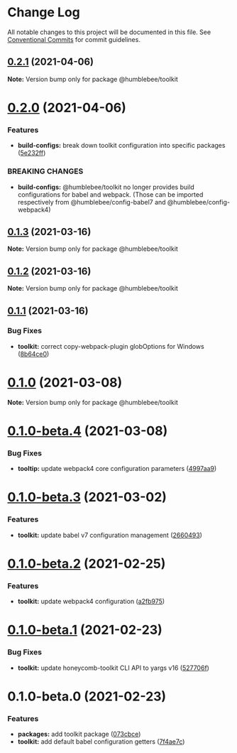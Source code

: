 # Change Log

All notable changes to this project will be documented in this file.
See [Conventional Commits](https://conventionalcommits.org) for commit guidelines.

## [0.2.1](https://github.com/wearehumblebee/honeycomb/compare/@humblebee/toolkit@0.2.0...@humblebee/toolkit@0.2.1) (2021-04-06)

**Note:** Version bump only for package @humblebee/toolkit





# [0.2.0](https://github.com/wearehumblebee/honeycomb/compare/@humblebee/toolkit@0.1.3...@humblebee/toolkit@0.2.0) (2021-04-06)


### Features

* **build-configs:** break down toolkit configuration into specific packages ([5e232ff](https://github.com/wearehumblebee/honeycomb/commit/5e232ffbbb6870d6ac8ebbda9cd5659692aa5065))


### BREAKING CHANGES

* **build-configs:** @humblebee/toolkit no longer provides build configurations for babel and webpack.
(Those can be imported respectively from @humblebee/config-babel7 and @humblebee/config-webpack4)





## [0.1.3](https://github.com/wearehumblebee/honeycomb/compare/@humblebee/toolkit@0.1.2...@humblebee/toolkit@0.1.3) (2021-03-16)

**Note:** Version bump only for package @humblebee/toolkit

## [0.1.2](https://github.com/wearehumblebee/honeycomb/compare/@humblebee/toolkit@0.1.1...@humblebee/toolkit@0.1.2) (2021-03-16)

**Note:** Version bump only for package @humblebee/toolkit

## [0.1.1](https://github.com/wearehumblebee/honeycomb/compare/@humblebee/toolkit@0.1.0...@humblebee/toolkit@0.1.1) (2021-03-16)

### Bug Fixes

- **toolkit:** correct copy-webpack-plugin globOptions for Windows ([8b64ce0](https://github.com/wearehumblebee/honeycomb/commit/8b64ce0c2a0a310d5da6f17b748f745c810a9426))

# [0.1.0](https://github.com/wearehumblebee/honeycomb/compare/@humblebee/toolkit@0.1.0-beta.4...@humblebee/toolkit@0.1.0) (2021-03-08)

**Note:** Version bump only for package @humblebee/toolkit

# [0.1.0-beta.4](https://github.com/wearehumblebee/honeycomb/compare/@humblebee/toolkit@0.1.0-beta.3...@humblebee/toolkit@0.1.0-beta.4) (2021-03-08)

### Bug Fixes

- **tooltip:** update webpack4 core configuration parameters ([4997aa9](https://github.com/wearehumblebee/honeycomb/commit/4997aa9a79de7937ebeeb933462b7b43a1fff80d))

# [0.1.0-beta.3](https://github.com/wearehumblebee/honeycomb/compare/@humblebee/toolkit@0.1.0-beta.2...@humblebee/toolkit@0.1.0-beta.3) (2021-03-02)

### Features

- **toolkit:** update babel v7 configuration management ([2660493](https://github.com/wearehumblebee/honeycomb/commit/26604937ad56a1585d21ebef7fa5859d7dba0e5c))

# [0.1.0-beta.2](https://github.com/wearehumblebee/honeycomb/compare/@humblebee/toolkit@0.1.0-beta.1...@humblebee/toolkit@0.1.0-beta.2) (2021-02-25)

### Features

- **toolkit:** update webpack4 configuration ([a2fb975](https://github.com/wearehumblebee/honeycomb/commit/a2fb975a05ea5fb1b88b372d3b4992f788b42fe5))

# [0.1.0-beta.1](https://github.com/wearehumblebee/honeycomb/compare/@humblebee/toolkit@0.1.0-beta.0...@humblebee/toolkit@0.1.0-beta.1) (2021-02-23)

### Bug Fixes

- **toolkit:** update honeycomb-toolkit CLI API to yargs v16 ([527706f](https://github.com/wearehumblebee/honeycomb/commit/527706ff4d2f50e765d97e88bfa200cb31ea5566))

# 0.1.0-beta.0 (2021-02-23)

### Features

- **packages:** add toolkit package ([073cbce](https://github.com/wearehumblebee/honeycomb/commit/073cbcec7cbfc3fea20c623a2284617d608b7508))
- **toolkit:** add default babel configuration getters ([7f4ae7c](https://github.com/wearehumblebee/honeycomb/commit/7f4ae7cde68944b706fc4b8b6d199cd5d0e4959e))
